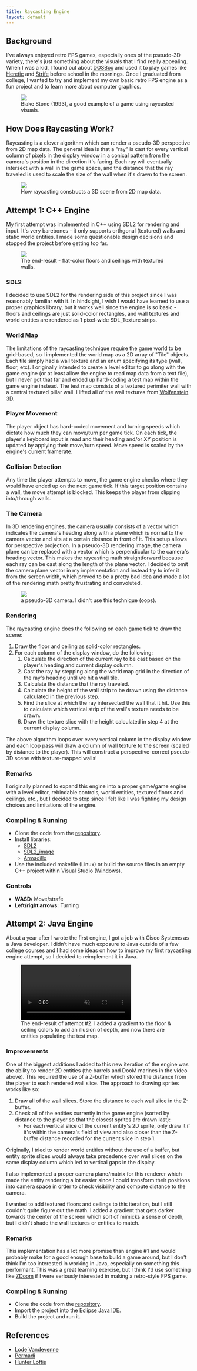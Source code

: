 ```yaml
---
title: Raycasting Engine
layout: default
---
```



## Background
I've always enjoyed retro FPS games, especially ones of the pseudo-3D variety, there's just something about the visuals that I find really appealing. When I was a kid, I found out about [DOSBox](https://www.dosbox.com/) and used it to play games like 
[Heretic](https://en.wikipedia.org/wiki/Heretic_(video_game)) and [Strife](https://en.wikipedia.org/wiki/Strife_(1996_video_game)) before school in the mornings. Once I graduated from college, I wanted to try and implement my own basic retro FPS engine 
as a fun project and to learn more about computer graphics. 

<figure>
  <img src='images/Blake_Stone_screenshot.png'/>
  <figcaption>Blake Stone (1993), a good example of a game using raycasted visuals.</figcaption>
</figure>

## How Does Raycasting Work?
Raycasting is a clever algorithm which can render a pseudo-3D perspective from 2D map data. The general idea is that a "ray" is cast for every vertical column of pixels in the display window in a conical pattern from the camera's position in the direction it's facing.
Each ray will eventually intersect with a wall in the game space, and the distance that the ray traveled is used to scale the size of the wall when it's drawn to the screen.

<figure>
  <img src='images/Simple_raycasting_with_fisheye_correction.gif'/>
  <figcaption>How raycasting constructs a 3D scene from 2D map data.</figcaption>
</figure>


## Attempt 1: C++ Engine
My first attempt was implemented in C++ using SDL2 for rendering and input. It's very barebones - it only supports orthgonal (textured) walls and static world entities. I made some questionable design decisions and stopped the project before getting too far.

<figure>
  <img src='images/raycast.gif'/>
  <figcaption>The end-result - flat-color floors and ceilings with textured walls.</figcaption>
</figure>

### SDL2
I decided to use SDL2 for the rendering side of this project since I was reasonably familiar with it. In hindsight, I wish I would have learned to use a proper graphics library, but it works well since the engine is so basic - floors and ceilings are just solid-color
rectangles, and wall textures and world entities are rendered as 1 pixel-wide SDL_Texture strips.

### World Map
The limitations of the raycasting technique require the game world to be grid-based, so I implemented the world map as a 2D array of "Tile" objects. Each tile simply had a wall texture and an enum specifying its type (wall, floor, etc). I originally intended to create 
a level editor to go along with the game engine (or at least allow the engine to read map data from a text file), but I never got that far and ended up hard-coding a test map within the game engine instead. The test map consists of a textured perimiter wall with a central
textured pillar wall. I lifted all of the wall textures from [Wolfenstein 3D](https://en.wikipedia.org/wiki/Wolfenstein_3D).

### Player Movement
The player object has hard-coded movement and turning speeds which dictate how much they can move/turn per game tick. On each tick, the player's keyboard input is read and their heading and/or XY position is updated by applying their move/turn speed. Move speed is scaled by
the engine's current framerate.

### Collision Detection
Any time the player attempts to move, the game engine checks where they would have ended up on the next game tick. If this target position contains a wall, the move attempt is blocked. This keeps the player from clipping into/through walls. 

### The Camera
In 3D rendering engines, the camera usually consists of a vector which indicates the camera's heading along with a plane which is normal to the camera vector and sits at a certain distance in front of it. This setup allows for perspective projection.
In a pseudo-3D rendering image, the camera plane can be replaced with a vector which is perpendicular to the camera's heading vector. This makes the raycasting math straightforward because each ray can be cast along the length of the plane vector. 
I decided to omit the camera plane vector in my implementation and instead try to infer it from the screen width, which proved to be a pretty bad idea and made a lot of the rendering math pretty frustrating and convoluted. 

<figure>
  <img src='images/raycastingcamera.gif'/>
  <figcaption>a pseudo-3D camera. I didn't use this technique (oops).</figcaption>
</figure>

### Rendering
The raycasting engine does the following on each game tick to draw the scene:
1. Draw the floor and ceiling as solid-color rectangles.
2. For each column of the display window, do the following:
    1. Calculate the direction of the current ray to be cast based on the player's heading and current display column.
	2. Cast the ray by stepping along the world map grid in the direction of the ray's heading until we hit a wall tile. 
	3. Calculate the distance that the ray traveled.
	4. Calculate the height of the wall strip to be drawn using the distance calculated in the previous step. 
	5. Find the slice at which the ray intersected the wall that it hit. Use this to calculate which vertical strip of the wall's texture needs to be drawn.
	6. Draw the texture slice with the height calculated in step 4 at the current display column.
	
The above algorithm loops over every vertical column in the display window and each loop pass will draw a column of wall texture to the screen (scaled by distance to the player). This will construct a perspective-correct pseudo-3D scene with texture-mapped walls!

### Remarks
I originally planned to expand this engine into a proper game/game engine with a level editor, rebindable controls, world entities, textured floors and ceilings, etc., but I decided to stop since I felt like I was fighting my design choices and limitations of the engine.

### Compiling & Running
- Clone the code from the [repository](https://github.com/JOBBIN9422/raycaster).
- Install libraries:
  - [SDL2](https://www.libsdl.org/download-2.0.php)
  - [SDL2_image](https://www.libsdl.org/projects/SDL_image/)
  - [Armadillo](http://arma.sourceforge.net/)
- Use the included makefile (Linux) or build the source files in an empty C++ project within Visual Studio ([Windows](https://lazyfoo.net/tutorials/SDL/01_hello_SDL/windows/msvsnet2010u/index.php)).

### Controls
- **WASD:** Move/strafe
- **Left/right arrows:** Turning

## Attempt 2: Java Engine
About a year after I wrote the first engine, I got a job with Cisco Systems as a Java developer. I didn't have much exposure to Java outside of a few college courses and I had some ideas on how to improve my first raycasting engine attempt, so I decided to reimplement
it in Java. 

<figure>
    <video muted controls>
    <source src="videos/java-raycaster.mp4" type="video/mp4">
  </video> 
  <figcaption>The end-result of attempt #2. I added a gradient to the floor & ceiling colors to add an illusion of depth, and now there are entities populating the test map.</figcaption>
</figure>

### Improvements
One of the biggest additions I added to this new iteration of the engine was the ability to render 2D entities (the barrels and DooM marines in the video above). This required the use of a Z-buffer which stored the distance from the player to each rendered wall slice.
The approach to drawing sprites works like so:
1. Draw all of the wall slices. Store the distance to each wall slice in the Z-buffer.
2. Check all of the entities currently in the game engine (sorted by distance to the player so that the closest sprites are drawn last):
    - For each vertical slice of the current entity's 2D sprite, only draw it if it's within the camera's field of view and also closer than the Z-buffer distance recorded for the current slice in step 1.
	
Originally, I tried to render world entities without the use of a buffer, but entity sprite slices would always take precedence over wall slices on the same display column which led to vertical gaps in the display.

I also implemented a proper camera plane/matrix for this renderer which made the entity rendering a lot easier since I could transform their positions into camera space in order to check visibility and compute distance to the camera.

I wanted to add textured floors and ceilings to this iteration, but I still couldn't quite figure out the math. I added a gradient that gets darker towards the center of the screen which sort of mimicks a sense of depth, but I didn't shade the wall textures or entities
to match. 

### Remarks
This implementation has a lot more promise than engine #1 and would probably make for a good enough base to build a game around, but I don't think I'm too interested in working in Java, especially on something this performant. This was a great learning exercise, but I think 
I'd use something like [ZDoom](https://www.zdoom.org/index) if I were seriously interested in making a retro-style FPS game. 

### Compiling & Running
- Clone the code from the [repository](https://github.com/JOBBIN9422/Java-raycaster).
- Import the project into the [Eclipse Java IDE](https://eclipseide.org/).
- Build the project and run it. 

## References
- [Lode Vandevenne](https://lodev.org/cgtutor/raycasting.html)
- [Permadi](https://permadi.com/1996/05/ray-casting-tutorial-table-of-contents/)
- [Hunter Loftis](https://www.playfuljs.com/a-first-person-engine-in-265-lines/)